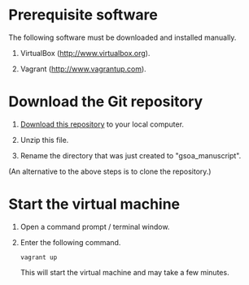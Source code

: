 # Prerequisite software

The following software must be downloaded and installed manually. 

1. VirtualBox (<http://www.virtualbox.org>).

2. Vagrant (<http://www.vagrantup.com>).

# Download the Git repository

1. [Download this repository](https://bitbucket.org/srp33/gsoa_manuscript/get/master.zip) to your local computer.

2. Unzip this file.

3. Rename the directory that was just created to "gsoa_manuscript".

(An alternative to the above steps is to clone the repository.)

# Start the virtual machine

1. Open a command prompt / terminal window.

2. Enter the following command.

    ```
    vagrant up
    ```

    This will start the virtual machine and may take a few minutes.
